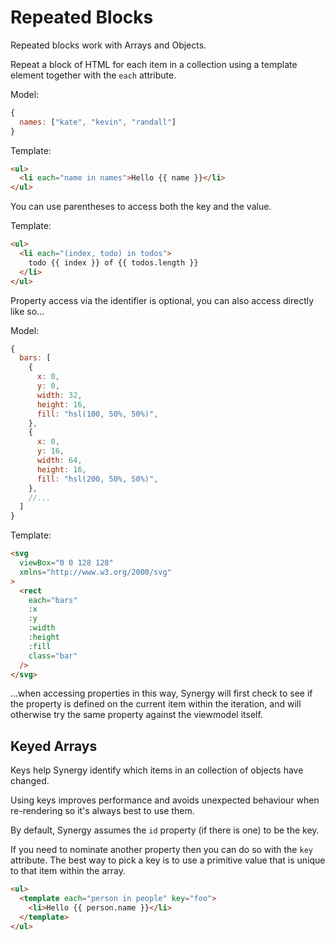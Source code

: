 # Repeated Blocks

Repeated blocks work with Arrays and Objects.

Repeat a block of HTML for each item in a collection using a template element together with the `each` attribute.

Model:

```js
{
  names: ["kate", "kevin", "randall"]
}
```

Template:

```html
<ul>
  <li each="name in names">Hello {{ name }}</li>
</ul>
```

You can use parentheses to access both the key and the value.

Template:

```html
<ul>
  <li each="(index, todo) in todos">
    todo {{ index }} of {{ todos.length }}
  </li>
</ul>
```

Property access via the identifier is optional, you can also access directly like so...

Model:

```js
{
  bars: [
    {
      x: 0,
      y: 0,
      width: 32,
      height: 16,
      fill: "hsl(100, 50%, 50%)",
    },
    {
      x: 0,
      y: 16,
      width: 64,
      height: 16,
      fill: "hsl(200, 50%, 50%)",
    },
    //...
  ]
}
```

Template:

```html
<svg
  viewBox="0 0 128 128"
  xmlns="http://www.w3.org/2000/svg"
>
  <rect
    each="bars"
    :x
    :y
    :width
    :height
    :fill
    class="bar"
  />
</svg>
```

...when accessing properties in this way, Synergy will first check to see if the property is defined on the current item within the iteration, and will otherwise try the same property against the viewmodel itself.

## Keyed Arrays

Keys help Synergy identify which items in an collection of objects
have changed.

Using keys improves performance and
avoids unexpected behaviour when re-rendering so it's always best to use them.

By default, Synergy assumes the `id` property (if there is one) to be the key.

If you need to nominate another property then you can do so with the `key` attribute. The best way to pick a key is to use a primitive value that is unique to that item within the array.

```html
<ul>
  <template each="person in people" key="foo">
    <li>Hello {{ person.name }}</li>
  </template>
</ul>
```
